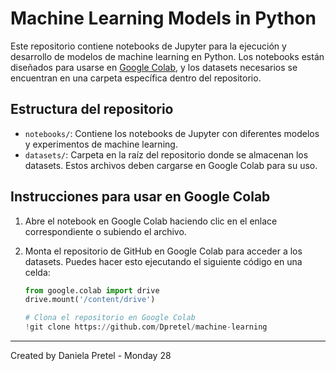 # Machine Learning Models in Python

Este repositorio contiene notebooks de Jupyter para la ejecución y desarrollo de modelos de machine learning en Python. Los notebooks están diseñados para usarse en [Google Colab](https://colab.research.google.com/), y los datasets necesarios se encuentran en una carpeta específica dentro del repositorio.

## Estructura del repositorio

- `notebooks/`: Contiene los notebooks de Jupyter con diferentes modelos y experimentos de machine learning.
- `datasets/`: Carpeta en la raíz del repositorio donde se almacenan los datasets. Estos archivos deben cargarse en Google Colab para su uso.

## Instrucciones para usar en Google Colab

1. Abre el notebook en Google Colab haciendo clic en el enlace correspondiente o subiendo el archivo.
2. Monta el repositorio de GitHub en Google Colab para acceder a los datasets. Puedes hacer esto ejecutando el siguiente código en una celda:

   ```python
   from google.colab import drive
   drive.mount('/content/drive')
   
   # Clona el repositorio en Google Colab
   !git clone https://github.com/Dpretel/machine-learning

---

Created by Daniela Pretel - Monday 28